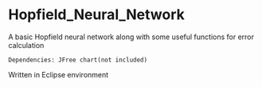 Hopfield_Neural_Network
=======================

A basic Hopfield neural network along with some useful functions for error calculation

    Dependencies: JFree chart(not included)

Written in Eclipse environment
